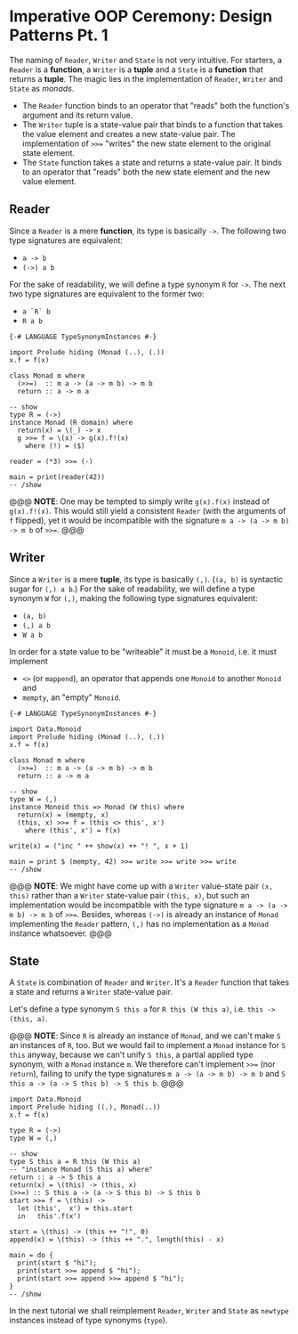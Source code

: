 # Imperative OOP Ceremony: Design Patterns Pt. 1

The naming of `Reader`, `Writer` and `State` is not very intuitive. For starters, a `Reader` is a **function**, a `Writer` is a **tuple** and a `State` is a **function** that returns a **tuple**. The magic lies in the implementation of `Reader`, `Writer` and `State` as *monads*.

* The `Reader` function binds to an operator that "reads" both the function's argument and its return value.
* The `Writer` tuple is a state-value pair that binds to a function that takes the value element and creates a new state-value pair. The implementation of `>>=` "writes" the new state element to the original state element.
* The `State` function takes a state and returns a state-value pair. It binds to an operator that "reads" both the new state element and the new value element.

## Reader

Since a `Reader` is a mere **function**, its type is basically `->`. The following two type signatures are equivalent:

* `a -> b`
* `(->) a b`

For the sake of readability, we will define a type synonym `R` for `->`. The next two type signatures are equivalent to the former two:

* ``a `R` b``
* `R a b`

``` active haskell
{-# LANGUAGE TypeSynonymInstances #-}

import Prelude hiding (Monad (..), (.))
x.f = f(x)

class Monad m where
  (>>=)  :: m a -> (a -> m b) -> m b
  return :: a -> m a

-- show
type R = (->)
instance Monad (R domain) where
  return(x) = \(_) -> x
  g >>= f = \(x) -> g(x).f!(x)
    where (!) = ($)

reader = (*3) >>= (-)

main = print(reader(42))
-- /show
```

@@@
**NOTE**: One may be tempted to simply write `g(x).f(x)` instead of `g(x).f!(x)`. This would still yield a consistent `Reader` (with the arguments of `f` flipped), yet it would be incompatible with the signature `m a -> (a -> m b) -> m b` of `>>=`.
@@@

## Writer

Since a `Writer` is a mere **tuple**, its type is basically `(,)`. (`(a, b)` is syntactic sugar for `(,) a b`.) For the sake of readability, we will define a type synonym `W` for `(,)`, making the following type signatures equivalent:

* `(a, b)`
* `(,) a b`
* `W a b`

In order for a state value to be "writeable" it must be a `Monoid`, i.e. it must implement

* `<>` (or `mappend`), an operator that appends one `Monoid` to another `Monoid` and
* `mempty`, an "empty" `Monoid`.

``` active haskell
{-# LANGUAGE TypeSynonymInstances #-}

import Data.Monoid
import Prelude hiding (Monad (..), (.))
x.f = f(x)

class Monad m where
  (>>=)  :: m a -> (a -> m b) -> m b
  return :: a -> m a

-- show
type W = (,)
instance Monoid this => Monad (W this) where
  return(x) = (mempty, x)
  (this, x) >>= f = (this <> this', x')
    where (this', x') = f(x)

write(x) = ("inc " ++ show(x) ++ "! ", x + 1)

main = print $ (mempty, 42) >>= write >>= write >>= write 
-- /show
```

@@@
**NOTE**: We might have come up with a `Writer` value-state pair `(x, this)` rather than a `Writer` state-value pair `(this, x)`, but such an implementation would be incompatible with the type signature `m a -> (a -> m b) -> m b` of `>>=`. Besides, whereas `(->)` is already an instance of `Monad` implementing the `Reader` pattern, `(,)` has no implementation as a `Monad` instance whatsoever.
@@@

## State

A `State` is combination of `Reader` and `Writer`. It's a `Reader` function that takes a state and returns a `Writer` state-value pair.

Let's define a type synonym `S this a` for `R this (W this a)`, i.e. `this -> (this, a)`.

@@@
**NOTE**: Since `R` is already an instance of `Monad`, and we can't make `S` an instances of `R`, too. But we would fail to implement a `Monad` instance for `S this` anyway, because we can't unify `S this`, a partial applied type synonym, with a `Monad` instance `m`. We therefore can't implement `>>=` (nor `return`), failing to unify the type signatures `m a -> (a -> m b) -> m b` and `S this a -> (a -> S this b) -> S this b`.
@@@

``` active haskell
import Data.Monoid
import Prelude hiding ((.), Monad(..))
x.f = f(x)

type R = (->)
type W = (,)

-- show
type S this a = R this (W this a)
-- "instance Monad (S this a) where"
return :: a -> S this a
return(x) = \(this) -> (this, x)
(>>=) :: S this a -> (a -> S this b) -> S this b
start >>= f = \(this) ->
  let (this',  x') = this.start
  in   this'.f(x')

start = \(this) -> (this ++ "!", 0)
append(x) = \(this) -> (this ++ ".", length(this) - x)

main = do {
  print(start $ "hi");
  print(start >>= append $ "hi");
  print(start >>= append >>= append $ "hi");
}
-- /show
```

In the next tutorial we shall reimplement `Reader`, `Writer` and `State` as `newtype` instances instead of type synonyms (`type`).